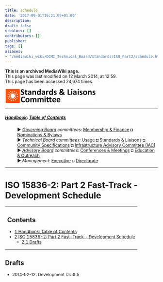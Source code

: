 ```yaml
---
title: schedule
date: '2017-09-01T16:21:09+01:00'
description: 
draft: false
creators: []
contributors: []
publisher: 
tags: []
aliases:
- "/mediawiki_wiki/DCMI_Technical_Board/standards/ISO_Part2/schedule.html"
---
```


 **This is an archived MediaWiki page.**  
This page was last modified on 12 March 2014, at 12:59.  
This page has been accessed 24,674 times.

[<img alt="Standards Committee logo" src="/mediawiki_wiki/images/Standards_logo.png" width="300" height="50">](/mediawiki_wiki/images/Standards_logo.png)

* * *

##### [Handbook](/mediawiki_wiki/DCMI_Handbook "DCMI Handbook"): [Table of Contents](/mediawiki_wiki/DCMI_Handbook/) 
<dl>
<dd> ► <i><a href="/mediawiki_wiki/DCMI_Governing_Board.md" title="DCMI Governing Board">Governing Board</a> committees:</i> <a href="/mediawiki_wiki/DCMI_Governing_Board/finance.md" title="DCMI Governing Board/finance">Membership &amp; Finance</a> ◘ <a href="/mediawiki_wiki/DCMI_Governing_Board/nominations.md" title="DCMI Governing Board/nominations">Nominations &amp; Bylaws</a> 
</dd>
<dd> ► <i><a href="/mediawiki_wiki/DCMI_Technical_Board.md" title="DCMI Technical Board">Technical Board</a> committees:</i> <a href="/mediawiki_wiki/DCMI_Technical_Board/usage.md" title="DCMI Technical Board/usage">Usage</a> ◘ <a href="/mediawiki_wiki/DCMI_Technical_Board/standards.md" title="DCMI Technical Board/standards">Standards &amp; Liaisons</a> ◘ <a href="/mediawiki_wiki/DCMI_Technical_Board/specifications.md" title="DCMI Technical Board/specifications">Community Specifications</a> ◘ <a href="/mediawiki_wiki/DCMI_Technical_Board/infrastructure.md" title="DCMI Technical Board/infrastructure">Infrastructure Advisory Committee (IAC)</a>
</dd>
<dd> ► <i><a href="/mediawiki_wiki/DCMI_Advisory_Board.md" title="DCMI Advisory Board">Advisory Board</a> committees:</i> <a href="/mediawiki_wiki/DCMI_Advisory_Board/meetings.md" title="DCMI Advisory Board/meetings">Conferences &amp; Meetings</a> ◘ <a href="/mediawiki_wiki/DCMI_Advisory_Board/documentation.md" title="DCMI Advisory Board/documentation">Education &amp; Outreach</a>
</dd>
<dd> ► <i>Management:</i> <a href="/mediawiki_wiki/Exec_Committee.md" title="Exec Committee">Executive</a> ◘ <a href="/mediawiki_wiki/Exec_Committee/directorate.md" title="Exec Committee/directorate">Directorate</a>
</dd>
</dl>

* * *

# ISO 15836-2: Part 2 Fast-Track - Development Schedule 
<table id="toc" class="toc">
  <tr>
    <td>
      <div id="toctitle">
        <h2>Contents</h2>
      </div>
      <ul>
        <li class="toclevel-1"><a href="#Handbook:_Table_of_Contents"><span class="tocnumber">1</span> <span class="toctext">Handbook: Table of Contents</span></a></li>
        <li class="toclevel-1 tocsection-1">
          <a href="#ISO_15836-2:_Part_2_Fast-Track_-_Development_Schedule"><span class="tocnumber">2</span> <span class="toctext">ISO 15836-2: Part 2 Fast-Track - Development Schedule</span></a>
          <ul>
            <li class="toclevel-2 tocsection-2"><a href="#Drafts"><span class="tocnumber">2.1</span> <span class="toctext">Drafts</span></a></li>
          </ul>
        </li>
      </ul>
    </td>
  </tr>
</table>


## Drafts 

- 2014-02-12: Development Draft 5

